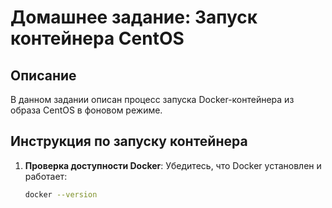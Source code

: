 # Домашнее задание: Запуск контейнера CentOS

## Описание
В данном задании описан процесс запуска Docker-контейнера из образа CentOS в фоновом режиме.

## Инструкция по запуску контейнера

1. **Проверка доступности Docker**:
   Убедитесь, что Docker установлен и работает:
   ```bash
   docker --version
